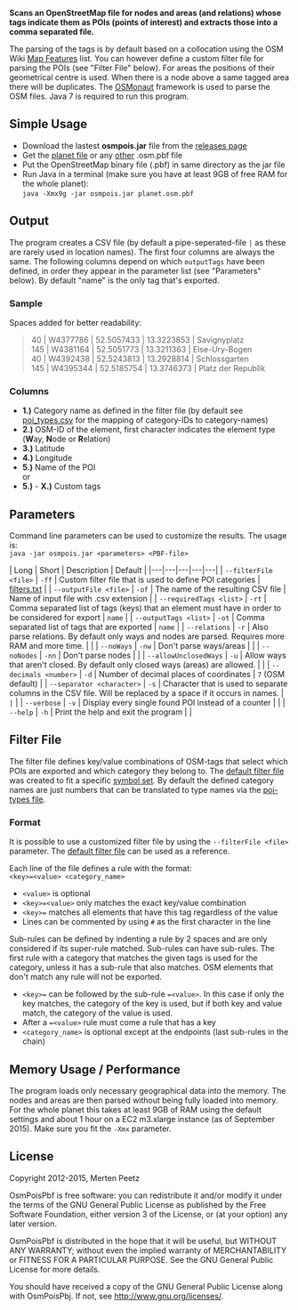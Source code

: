 **Scans an OpenStreetMap file for nodes and areas (and relations) whose tags indicate them as POIs (points of interest) and extracts those into a comma separated file.**

The parsing of the tags is by default based on a collocation using the OSM Wiki [Map Features](http://wiki.openstreetmap.org/wiki/Map_Features) list. You can however define a custom filter file for parsing the POIs (see "Filter File" below). For areas the positions of their geometrical centre is used. When there is a node above a same tagged area there will be duplicates. The [OSMonaut](https://github.com/MorbZ/OSMonaut) framework is used to parse the OSM files. Java 7 is required to run this program.

Simple Usage
--------------
* Download the lastest **osmpois.jar** file from the [releases page](https://github.com/MorbZ/OsmPoisPbf/releases)
* Get the [planet file](http://planet.openstreetmap.org/pbf/) or any [other](http://download.geofabrik.de/) .osm.pbf file
* Put the OpenStreetMap binary file (.pbf) in same directory as the jar file
* Run Java in a terminal (make sure you have at least 9GB of free RAM for the whole planet):  
    `java -Xmx9g -jar osmpois.jar planet.osm.pbf`

Output
--------------
The program creates a CSV file (by default a pipe-seperated-file `|` as these are rarely used in location names). The first four columns are always the same. The following columns depend on which `outputTags` have been defined, in order they appear in the parameter list (see "Parameters" below). By default "name" is the only tag that's exported.

### Sample ###
Spaces added for better readability:
> 40 | W4377786 | 52.5057433 | 13.3223853 | Savignyplatz  
> 145 | W4381164 | 52.5051773 | 13.3211363 | Else-Ury-Bogen  
> 40 | W4392438 | 52.5243813 | 13.2928814 | Schlossgarten  
> 145 | W4395344 | 52.5185754 | 13.3746373 | Platz der Republik  

### Columns ###
* **1.)** Category name as defined in the filter file (by default see [poi\_types.csv](https://github.com/MorbZ/OsmPoisPbf/blob/master/doc/poi_types.csv) for the mapping of category-IDs to category-names)
* **2.)** OSM-ID of the element, first character indicates the element type (**W**ay, **N**ode or **R**elation)
* **3.)** Latitude  
* **4.)** Longitude  
* **5.)** Name of the POI  
or  
* **5.)** - **X.)** Custom tags

Parameters
--------------
Command line parameters can be used to customize the results. The usage is:  
`java -jar osmpois.jar <parameters> <PBF-file>`

| Long | Short | Description | Default |
|---|---|---|---|---|
| `--filterFile <file>` | `-ff`  | Custom filter file that is used to define POI categories | [filters.txt](https://github.com/MorbZ/OsmPoisPbf/blob/master/res/filters.txt) |
| `--outputFile <file>` | `-of` | The name of the resulting CSV file | Name of input file with .csv extension |
| `--requiredTags <list>` | `-rt` | Comma separated list of tags (keys) that an element must have in order to be considered for export | `name` |
| `--outputTags <list>` | `-ot` | Comma separated list of tags that are exported | `name` |
| `--relations` | `-r` | Also parse relations. By default only ways and nodes are parsed. Requires more RAM and more time. | |
| `--noWays` | `-nw` | Don't parse ways/areas | |
| `--noNodes` | `-nn` | Don't parse nodes | |
| `--allowUnclosedWays` | `-u` | Allow ways that aren't closed. By default only closed ways (areas) are allowed. | |
| `--decimals <number>` | `-d` | Number of decimal places of coordinates | `7` (OSM default) |
| `--separator <character>` | `-s` | Character that is used to separate columns in the CSV file. Will be replaced by a space if it occurs in names. | `|` |
| `--verbose` | `-v` | Display every single found POI instead of a counter | |
| `--help` | `-h` | Print the help and exit the program | |

Filter File
--------------
The filter file defines key/value combinations of OSM-tags that select which POIs are exported and which category they belong to. The [default filter file](https://github.com/MorbZ/OsmPoisPbf/blob/master/res/filters.txt) was created to fit a specific [symbol set](https://github.com/MorbZ/OsmPoisPbf/blob/master/doc/poi_symbols/symbol_grid.png). By default the defined category names are just numbers that can be translated to type names via the [poi-types file](https://github.com/MorbZ/OsmPoisPbf/blob/master/doc/poi_types.csv).

### Format ###
It is possible to use a customized filter file by using the `--filterFile <file>` parameter. The [default filter file](https://github.com/MorbZ/OsmPoisPbf/blob/master/res/filters.txt) can be used as a reference.

Each line of the file defines a rule with the format:  
`<key>=<value> <category_name>`

- `<value>` is optional
- `<key>=<value>` only matches the exact key/value combination
- `<key>=` matches all elements that have this tag regardless of the value
- Lines can be commented by using `#` as the first character in the line  

Sub-rules can be defined by indenting a rule by 2 spaces and are only considered if its super-rule matched. Sub-rules can have sub-rules. The first rule with a category that matches the given tags is used for the category, unless it has a sub-rule that also matches. OSM elements that don't match any rule will not be exported.

- `<key>=` can be followed by the sub-rule `=<value>`. In this case if only the key matches, the category of the key is used, but if both key and value match, the category of the value is used.
- After a `=<value>` rule must come a rule that has a key
- `<category_name>` is optional except at the endpoints (last sub-rules in the chain)

Memory Usage / Performance
--------------
The program loads only necessary geographical data into the memory. The nodes and areas are then parsed without being fully loaded into memory. For the whole planet this takes at least 9GB of RAM using the default settings and about 1 hour on a EC2 m3.xlarge instance (as of September 2015). Make sure you fit the `-Xmx` parameter.

License
--------------
Copyright 2012-2015, Merten Peetz

OsmPoisPbf is free software: you can redistribute it and/or modify it under the terms of the GNU 
General Public License as published by the Free Software Foundation, either version 3 of the 
License, or (at your option) any later version.

OsmPoisPbf is distributed in the hope that it will be useful, but WITHOUT ANY WARRANTY; without 
even the implied warranty of MERCHANTABILITY or FITNESS FOR A PARTICULAR PURPOSE. See the GNU 
General Public License for more details.

You should have received a copy of the GNU General Public License along with OsmPoisPbj. If not, 
see http://www.gnu.org/licenses/.